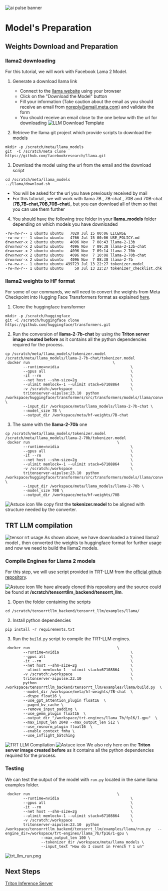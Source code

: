 ![ai pulse banner](./images/common/ai-pulse-banner.jpeg)

# Model's Preparation

## Weights Download and Preparation
### llama2 downloading
For this tutorial, we will work with Facebook Lama 2 Model.
1. Generate a download llama link
   - Connect to the [llama website](https://ai.meta.com/llama/) using your browser
   - Click on the "Download the Model" button
   - Fill your information (Take caution about the email as you should receive an email from [noreply@email.meta.com](noreply@email.meta.com)) and validate the form
   - You should receive an email close to the one below with the url for downloading 
![LLM Download Template](images/model_preparation/llm_download_template.png)

2. Retrieve the llama git project which provide scripts to download the models
```
mkdir -p /scratch/meta/llama_models
git  -C /scratch/meta clone https://github.com/facebookresearch/llama.git
```
3. Download the model using the url from the email and the download script
```
cd /scratch/meta/llama_models
../llama/download.sh
```
  - You will be asked for the url you have previously received by mail
  - For this tutorial , we will work with llama 7B , 7B-chat , 70B and 70B-chat (**7B,7B-chat,70B,70B-chat**), but you can download all of them so that you can use them further
4. You should have the following tree folder in your **llama_models** folder depending on which models you have downloaded
```
-rw-rw-r-- 1 ubuntu ubuntu   7020 Jul 15 00:06 LICENSE
-rw-rw-r-- 1 ubuntu ubuntu   4766 Jul 15 00:06 USE_POLICY.md
drwxrwxr-x 2 ubuntu ubuntu   4096 Nov  7 08:43 llama-2-13b
drwxrwxr-x 2 ubuntu ubuntu   4096 Nov  7 09:38 llama-2-13b-chat
drwxrwxr-x 2 ubuntu ubuntu   4096 Nov  7 09:14 llama-2-70b
drwxrwxr-x 2 ubuntu ubuntu   4096 Nov  7 10:08 llama-2-70b-chat
drwxrwxr-x 2 ubuntu ubuntu   4096 Nov  7 08:38 llama-2-7b
-rw-rw-r-- 1 ubuntu ubuntu 499723 Jul 13 22:27 tokenizer.model
-rw-rw-r-- 1 ubuntu ubuntu     50 Jul 13 22:27 tokenizer_checklist.chk
```

### llama2  weights to HF format
For some of our commands, we will need to convert the weights from Meta Checkpoint into Hugging Face Transformers format as explained [here](https://huggingface.co/docs/transformers/main/en/model_doc/llama).

1. Clone the huggingface transformer
```
mkdir -p /scratch/huggingface
git -C /scratch/huggingface clone https://github.com/huggingface/transformers.git
```
2. Run the conversion of **llama-2-7b-chat** by using the **Triton server image created before** as it contains all the python dependencies required for the process. 
```
cp /scratch/meta/llama_models/tokenizer.model  /scratch/meta/llama_models/llama-2-7b-chat/tokenizer.model
 docker run                                     \
        --runtime=nvidia                                \
        --gpus all                                      \
        -it --rm                                        \
        --net host --shm-size=2g                        \
        --ulimit memlock=-1 --ulimit stack=67108864     \
        -v /scratch:/workspace                          \
        tritonserver-aipulse:23.10  python /workspace/huggingface/transformers/src/transformers/models/llama/convert_llama_weights_to_hf.py \
        --input_dir /workspace/meta/llama_models/llama-2-7b-chat \
        --model_size 7B \
        --output_dir /workspace/meta/hf-weights/7B-chat
```
3. The same with the **llama-2-70b** one 
```
cp /scratch/meta/llama_models/tokenizer.model  /scratch/meta/llama_models/llama-2-70b/tokenizer.model
 docker run                                       \
        --runtime=nvidia                                \
        --gpus all                                      \
        -it --rm                                        \
        --net host --shm-size=2g                        \
        --ulimit memlock=-1 --ulimit stack=67108864     \
        -v /scratch:/workspace                          \
        tritonserver-aipulse:23.10  python /workspace/huggingface/transformers/src/transformers/models/llama/convert_llama_weights_to_hf.py \
        --input_dir /workspace/meta/llama_models/llama-2-70b \
        --model_size 70B \
        --output_dir /workspace/meta/hf-weights/70B
```

![Astuce icon](./images/common/astuce_icon.png) We copy first the **tokenizer.model** to be aligned with structure needed by the converter.


## TRT LLM compilation
![tensor rrt usage](images/setup/tensor_rrt_llm_usage.png)
As shown above, we have downloaded a trained llama2 model , then converted the weights to huggingface format for further usage and now we need to build the llama2 models.

### Compile Engines for Llama 2 models
For this step, we will use script provided  in TRT-LLM from the [official github repository](https://github.com/NVIDIA/TensorRT-LLM).

![Astuce icon](./images/common/astuce_icon.png) We have already cloned this repository and the source could be found at  **/scratch/tensorrtllm_backend/tensorrt_llm**.

1. Open the folder containing the scripts
```
cd /scratch/tensorrtllm_backend/tensorrt_llm/examples/llama/
```
2. Install python dependencies
```
pip install -r requirements.txt
```
3. Run the `build.py` script to compile the TRT-LLM engines.
```
 docker run                                       \
        --runtime=nvidia                                \
        --gpus all                                      \
        -it --rm                                        \
        --net host --shm-size=2g                        \
        --ulimit memlock=-1 --ulimit stack=67108864     \
        -v /scratch:/workspace                          \
        tritonserver-aipulse:23.10                      \
        python  /workspace/tensorrtllm_backend/tensorrt_llm/examples/llama/build.py  \
        --model_dir /workspace/meta/hf-weights/7B-chat  \
        --dtype float16 \
        --use_gpt_attention_plugin float16  \
        --paged_kv_cache \
        --remove_input_padding \
        --use_gemm_plugin float16  \
        --output_dir "/workspace/trt-engines/llama_7b/fp16/1-gpu"  \
        --max_input_len 2048 --max_output_len 512 \
        --use_rmsnorm_plugin float16  \
        --enable_context_fmha \
        --use_inflight_batching
```
![TRT LLM Compilation](./images/model_preparation/trt_llm_compile.png)
![Astuce icon](./images/common/astuce_icon.png) We also rely here on the **Triton server image created before** as it contains all the python dependencies required for the process.

### Testing
We can test the output of the model with `run.py` located in the same llama examples folder.
```
 docker run                                       \
        --runtime=nvidia                                \
        --gpus all                                      \
        -it --rm                                        \
        --net host --shm-size=2g                        \
        --ulimit memlock=-1 --ulimit stack=67108864     \
        -v /scratch:/workspace                          \
        tritonserver-aipulse:23.10  python  /workspace/tensorrtllm_backend/tensorrt_llm/examples/llama/run.py   --engine_dir=/workspace/trt-engines/llama_7b/fp16/1-gpu \
                --max_output_len 100 \
                --tokenizer_dir /workspace/meta/llama_models \
                --input_text "How do I count in French ? 1 un"
```
![trt_llm_run.png](./images/model_preparation/trt_llm_run.png)

## Next Steps
[Triton Inference Server](03-Triton.md)

